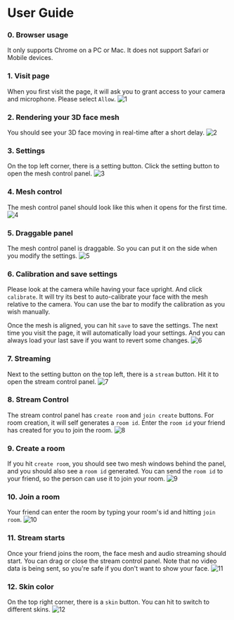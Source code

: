 # User Guide 

### 0. Browser usage
It only supports Chrome on a PC or Mac. It does not support Safari or Mobile devices.

### 1. Visit page 

When you first visit the page, it will ask you to grant access to your camera and microphone. Please select `Allow`. 
![1](./user-guide/1.png) 


### 2. Rendering your 3D face mesh 


You should see your 3D face moving in real-time after a short delay. 
![2](./user-guide/2.png) 

### 3. Settings 

On the top left corner, there is a setting button. Click the setting button to open the mesh control panel. 
![3](./user-guide/3.png) 

### 4. Mesh control 

The mesh control panel should look like this when it opens for the first time. 
![4](./user-guide/4.png) 

### 5. Draggable panel 

The mesh control panel is draggable. So you can put it on the side when you modify the settings. 
![5](./user-guide/5.png) 

### 6. Calibration and save settings 

Please look at the camera while having your face upright. And click `calibrate`. It will try its best to auto-calibrate your face with the mesh relative to the camera. You can use the bar to modify the calibration as you wish manually.

Once the mesh is aligned, you can hit `save` to save the settings. The next time you visit the page, it will automatically load your settings. And you can always load your last save if you want to revert some changes. 
![6](./user-guide/6.png) 

### 7. Streaming 

Next to the setting button on the top left, there is a `stream` button. Hit it to open the stream control panel. 
![7](./user-guide/7.png) 

### 8. Stream Control 

The stream control panel has `create room` and `join create` buttons. For room creation, it will self generates a `room id`. Enter the `room id` your friend has created for you to join the room. 
![8](./user-guide/8.png) 

### 9. Create a room 

If you hit `create room`, you should see two mesh windows behind the panel, and you should also see a `room id` generated. You can send the `room id` to your friend, so the person can use it to join your room. 
![9](./user-guide/9.png) 

### 10. Join a room 

Your friend can enter the room by typing your room's id and hitting `join room`. 
![10](./user-guide/10.png) 

### 11. Stream starts 

Once your friend joins the room, the face mesh and audio streaming should start. You can drag or close the stream control panel. Note that no video data is being sent, so you're safe if you don't want to show your face. 
![11](./user-guide/11.png) 

### 12. Skin color 

On the top right corner, there is a `skin` button. You can hit to switch to different skins.
![12](./user-guide/12.png) 
